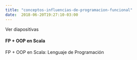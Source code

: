 ```yaml
---
title: "conceptos-influencias-de-programacion-funcional"
date:  2018-06-20T19:27:10-03:00
---
```



Ver diapositivas




#### FP + OOP en Scala

FP + OOP en Scala: Lenguaje de Programación